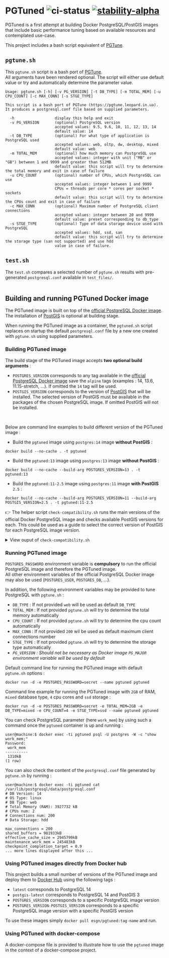 # PGTuned ![ci-status](https://github.com/esgn/pgtuned/actions/workflows/docker-image.yml/badge.svg) [![stability-alpha](https://img.shields.io/badge/stability-alpha-f4d03f.svg)](https://github.com/mkenney/software-guides/blob/master/STABILITY-BADGES.md#alpha)

PGTuned is a first attempt at building Docker PostgreSQL/PostGIS images that include basic performance tuning based on available resources and contemplated use-case.  

This project includes a bash script equivalent of [PGTune](https://github.com/le0pard/pgtune).

## `pgtune.sh`

This `pgtune.sh` script is a bash port of [PGTune](https://github.com/le0pard/pgtune).  
All arguments have been rendered optional. The script will either use default value or try and automatically determine the parameter value.

```
Usage: pgtune.sh [-h] [-v PG_VERSION] [-t DB_TYPE] [-m TOTAL_MEM] [-u CPU_COUNT] [-c MAX_CONN] [-s STGE_TYPE]

This script is a bash port of PGTune (https://pgtune.leopard.in.ua).
It produces a postgresql.conf file based on supplied parameters.

  -h                  display this help and exit
  -v PG_VERSION       (optional) PostgreSQL version
                      accepted values: 9.5, 9.6, 10, 11, 12, 13, 14
                      default value: 14
  -t DB_TYPE          (optional) For what type of application is PostgreSQL used
                      accepted values: web, oltp, dw, desktop, mixed
                      default value: web
  -m TOTAL_MEM        (optional) how much memory can PostgreSQL use
                      accepted values: integer with unit ("MB" or "GB") between 1 and 9999 and greater than 512MB
                      default value: this script will try to determine the total memory and exit in case of failure
  -u CPU_COUNT        (optional) number of CPUs, which PostgreSQL can use
                      accepted values: integer between 1 and 9999
                      CPUs = threads per core * cores per socket * sockets
                      default value: this script will try to determine the CPUs count and exit in case of failure
  -c MAX_CONN         (optional) Maximum number of PostgreSQL client connections
                      accepted values: integer between 20 and 9999
                      default value: preset corresponding to db_type
  -s STGE_TYPE        (optional) Type of data storage device used with PostgreSQL
                      accepted values: hdd, ssd, san
                      default value: this script will try to determine the storage type (san not supported) and use hdd
                      value in case of failure.
```

## `test.sh`

The `test.sh` compares a selected number of `pgtune.sh` results with pre-generated `postgresql.conf` available in `test_files/`.  
<br />

## Building and running PGTuned Docker image

The PGTuned image is built on top of the [official PostgreSQL Docker image](https://hub.docker.com/_/postgres). The installation of [PostGIS](https://postgis.net/) is optional at building stage.  

When running the PGTuned image as a container, the `pgtuned.sh` script replaces on startup the default `postgresql.conf` file by a new one created with `pgtune.sh` using supplied parameters.

### Building PGTuned image

The build stage of the PGTuned image accepts **two optional build arguments** :
* `POSTGRES_VERSION` corresponds to any tag available in the [official PostgreSQL Docker image](https://hub.docker.com/_/postgres) save the `alpine` tags (examples : 14, 13.6, 11.15-stretch, ...). If omitted the `14` tag will be used.
* `POSTGIS_VERSION` corresponds to the version of [PostGIS](https://postgis.net/) that will be installed. The selected version of PostGIS must be available in the packages of the chosen PostgreSQL image. If omitted PostGIS will not be installed.  
<br />

Below are command line examples to build different version of the PGTuned image :

* Build the `pgtuned` image using `postgres:14` image **without PostGIS** :

```
docker build --no-cache . -t pgtuned
```

* Build the `pgtuned:13` image using `postgres:13` image **without PostGIS** :

```
docker build --no-cache --build-arg POSTGRES_VERSION=13 . -t pgtuned:13
```

* Build the `pgtuned:11-2.5` image using `postgres:11` image **with PostGIS** `2.5` :

```
docker build --no-cache --build-arg POSTGRES_VERSION=11 --build-arg POSTGIS_VERSION=2.5 . -t pgtuned:11-2.5
```

:point_right: The helper script `check-compatibility.sh` runs the main versions of the official Docker PostgreSQL image and checks available PostGIS versions for each. This could be used as a guide to select the correct version of PostGIS for each PostgreSQL image version.

<details> 
<summary>View ouput of <code>check-compatibility.sh</code></summary>
<pre>
<code>
Examining postgres:14
######################
Available PostGIS versions : 3
Running on Debian GNU/Linux 11 (bullseye)
<br/>
Examining postgres:13
######################
Available PostGIS versions : 3
Running on Debian GNU/Linux 11 (bullseye)
<br/>
Examining postgres:12
######################
Available PostGIS versions : 3
Running on Debian GNU/Linux 11 (bullseye)
<br/>
Examining postgres:11
######################
Available PostGIS versions : 2.5 3
Running on Debian GNU/Linux 9 (stretch)
<br/>
Examining postgres:10
######################
Available PostGIS versions : 2.4 2.5 3
Running on Debian GNU/Linux 9 (stretch)
<br/>
Examining postgres:9.6
######################
Available PostGIS versions : 2.3 2.4 2.5 3
Running on Debian GNU/Linux 9 (stretch)
<br/>
Examining postgres:9.5
######################
Available PostGIS versions : 2.3 2.4 2.5 3
Running on Debian GNU/Linux 9 (stretch)
</code>
</pre>
</details>

### Running PGTuned image

`POSTGRES_PASSWORD` environment variable is **compulsory** to run the official PostgreSQL image and therefore the PGTuned image.  
All other environment variables of the official PostgreSQL Docker image may also be used (`POSTGRES_USER`, `POSTGRES_DB`, ...).

In addition, the following environment variables may be provided to tune PostgreSQL with `pgtune.sh` :
* `DB_TYPE` : If not provided `web` will be used as default `DB_TYPE`
* `TOTAL_MEM` : If not provided `pgtune.sh` will try to determine the total memory automatically
* `CPU_COUNT` : If not provided `pgtune.sh` will try to determine the cpu count automatically
* `MAX_CONN` : If not provided `200` wil be used as default maximum client connections number
* `STGE_TYPE` : If not provided `pgtune.sh` will try to determine the storage type automatically
* *`PG_VERSION` : Should not be necessary as Docker image `PG_MAJOR` environment variable will be used by default*

Default command line for running the PGTuned image with default `pgtune.sh` options :
```
docker run -d -e POSTGRES_PASSWORD=secret --name pgtuned pgtuned
```

Command line example for running the PGTuned image with `2GB` of RAM, `mixed` database type, `4` cpu cores and `ssd` storage :
```
docker run -d -e POSTGRES_PASSWORD=secret -e TOTAL_MEM=2GB -e DB_TYPE=mixed -e CPU_COUNT=4 -e STGE_TYPE=ssd --name pgtuned pgtuned
```

You can check PostgreSQL parameter (here `work_mem`) by using such a command once the `pgtuned` container is up and running :
```
user@machine:$ docker exec -ti pgtuned psql -U postgres -W -c "show work_mem;"
Password: 
 work_mem 
----------
 1310kB
(1 row)
```

You can also check the content of the `postgresql.conf` file generated by `pgtune.sh` by running :
```
user@machine:$ docker exec -ti pgtuned cat /var/lib/postgresql/data/postgresql.conf
# DB Version: 14
# OS Type: linux
# DB Type: web
# Total Memory (RAM): 3927732 kB
# CPUs num: 2
# Connections num: 200
# Data Storage: hdd

max_connections = 200
shared_buffers = 981933kB
effective_cache_size = 2945799kB
maintenance_work_mem = 245483kB
checkpoint_completion_target = 0.9
... more lines displayed after this ...
```

### Using PGTuned images directly from Docker hub

This project builds a small number of versions of the PGTuned image and deploy them to [Docker Hub](https://hub.docker.com/r/esgn/pgtuned) using the following tags :
* `latest` corresponds to PostgreSQL 14
* `postgis-latest` corresponds to PostgreSQL 14 and PostGIS 3
* `POSTGRES_VERSION` corresponds to a specific PostgreSQL image version
* `POSTGRES_VERSION-POSTGIS_VERSION` corresponds to a specific PostgreSQL image version with a specific PostGIS version

To use these images simply `docker pull esgn/pgtuned:tag-name` and run.

### Using PGTuned with docker-compose

A docker-compose file is provided to illustrate how to use the `pgtuned` image in the context of a docker-compose project.
